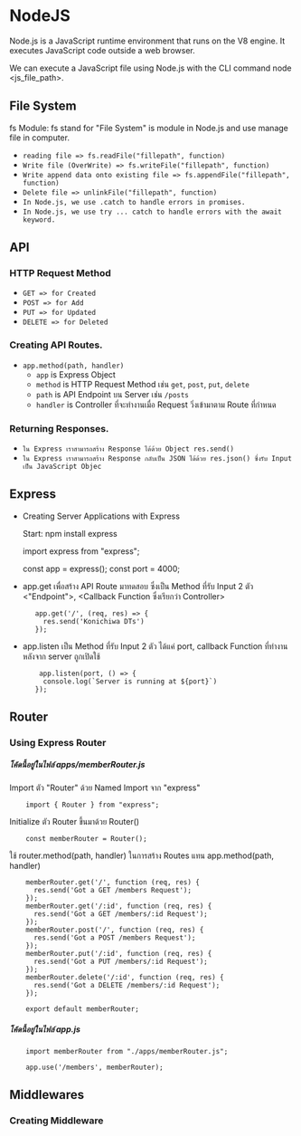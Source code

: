# NodeJS
Node.js is a JavaScript runtime environment that runs on the V8 engine. It executes JavaScript code outside a web browser.

We can execute a JavaScript file using Node.js with the CLI command node <js_file_path>.

## File System
fs Module: fs stand for "File System" is module in Node.js and use manage file in computer.
 -  `reading file => fs.readFile("fillepath", function)`
 -  `Write file (OverWrite) => fs.writeFile("fillepath", function)`
 -  `Write append data onto existing file => fs.appendFile("fillepath", function)`
 -  `Delete file => unlinkFile("fillepath", function)`
 -  `In Node.js, we use .catch to handle errors in promises.` 
 -  `In Node.js, we use try ... catch to handle errors with the await keyword.`

## API
### HTTP Request Method 
  -  `GET => for Created`
  -  `POST => for Add`
  -  `PUT => for Updated`
  -  `DELETE => for Deleted`
    
### Creating API Routes.
  - `app.method(path, handler)`
    - `app` is Express Object
    - `method` is HTTP Request Method เช่น `get`, `post`, `put`, `delete`
    - `path` is API Endpoint บน Server เช่น `/posts`
    - `handler` is Controller ที่จะทำงานเมื่อ Request วิ่งเข้ามาตาม Route ที่กำหนด
### Returning Responses.
  - `ใน Express เราสามารถสร้าง Response ได้ด้วย Object res.send()`
  - `ใน Express เราสามารถสร้าง Response กลับเป็น JSON ได้ด้วย res.json() ซึ่งรับ Input เป็น JavaScript Objec`
  
## Express
- Creating Server Applications with Express

    Start: npm install express
      
    import express from "express";

    const app = express();
    const port = 4000;

- app.get เพื่อสร้าง API Route มาทดสอบ ซึ่งเป็น Method ที่รับ Input 2 ตัว <"Endpoint">, <Callback Function ซึ่งเรียกว่า Controller>

         app.get('/', (req, res) => {
           res.send('Konichiwa DTs')
         });
      
- app.listen เป็น Method ที่รับ Input 2 ตัว ได้แค่ port, callback Function ที่ทำงานหลังจาก server ถูกเปิดใช้
  
          app.listen(port, () => {
           console.log(`Server is running at ${port}`)
         });

## Router
### Using Express Router

##### โค้ดนี้อยู่ในไฟล์ apps/memberRouter.js

Import ตัว "Router" ด้วย Named Import จาก "express"
        
        import { Router } from "express";

Initialize ตัว Router ขึ้นมาด้วย Router()
        
        const memberRouter = Router();

ใช้ router.method(path, handler) ในการสร้าง Routes แทน app.method(path, handler)
 
        memberRouter.get('/', function (req, res) {
          res.send('Got a GET /members Request');
        });
        memberRouter.get('/:id', function (req, res) {
          res.send('Got a GET /members/:id Request');
        });
        memberRouter.post('/', function (req, res) {
          res.send('Got a POST /members Request');
        });
        memberRouter.put('/:id', function (req, res) {
          res.send('Got a PUT /members/:id Request');
        });
        memberRouter.delete('/:id', function (req, res) {
          res.send('Got a DELETE /members/:id Request');
        });
        
        export default memberRouter;
        
##### โค้ดนี้อยู่ในไฟล์ app.js

        import memberRouter from "./apps/memberRouter.js";
        
        app.use('/members', memberRouter);

## Middlewares
### Creating Middleware


